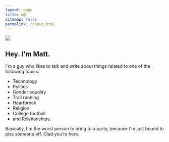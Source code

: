 ```yaml
---
layout: page
title: m@
sitemap: false
permalink: /about.html
---
```

![](https://cloud.githubusercontent.com/assets/3597934/23150780/1f545e70-f7ab-11e6-91a1-d3c30c27a93e.jpg)

## Hey. I'm Matt.

I'm a guy who likes to talk and write about things related to one of the following topics:

- Technology
- Politics
- Gender equality
- Trail running
- Heartbreak
- Religion
- College football
- and Relationships.

Basically, I'm the worst person to bring to a party, because I'm just bound to piss *some*one off. Glad you're here. 
